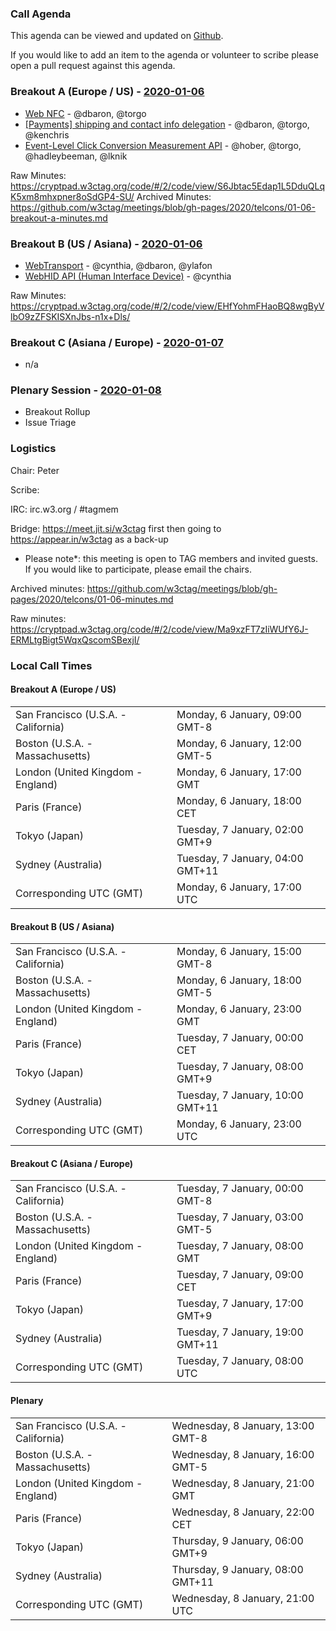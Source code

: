 ### Call Agenda

This agenda can be viewed and updated on [Github](https://github.com/w3ctag/meetings/blob/gh-pages/2020/telcons/01-06-agenda.md).

If you would like to add an item to the agenda or volunteer to scribe please open a pull request against this agenda.

### Breakout A (Europe / US) - [2020-01-06](https://www.timeanddate.com/worldclock/converter.html?iso=20200106T170000&p1=224&p2=43&p3=136&p4=195&p5=248&p6=240)

* [Web NFC](https://github.com/w3ctag/design-reviews/issues/461) - @dbaron, @torgo
* [[Payments] shipping and contact info delegation](https://github.com/w3ctag/design-reviews/issues/425) - @dbaron, @torgo, @kenchris
* [Event-Level Click Conversion Measurement API](https://github.com/w3ctag/design-reviews/issues/418) - @hober, @torgo, @hadleybeeman, @lknik

Raw Minutes: https://cryptpad.w3ctag.org/code/#/2/code/view/S6Jbtac5Edap1L5DduQLqK5xm8mhxpner8oSdGP4-SU/
Archived Minutes: https://github.com/w3ctag/meetings/blob/gh-pages/2020/telcons/01-06-breakout-a-minutes.md

### Breakout B (US / Asiana) - [2020-01-06](https://www.timeanddate.com/worldclock/converter.html?iso=20200106T230000&p1=224&p2=43&p3=136&p4=195&p5=248&p6=240)

* [WebTransport](https://github.com/w3ctag/design-reviews/issues/389) - @cynthia, @dbaron, @ylafon
* [WebHID API (Human Interface Device)](https://github.com/w3ctag/design-reviews/issues/370) - @cynthia

Raw Minutes: https://cryptpad.w3ctag.org/code/#/2/code/view/EHfYohmFHaoBQ8wgByVlbO9zZFSKISXnJbs-n1x+Dls/

### Breakout C (Asiana / Europe) - [2020-01-07](https://www.timeanddate.com/worldclock/converter.html?iso=20200107T080000&p1=224&p2=43&p3=136&p4=195&p5=248&p6=240)

* n/a

### Plenary Session - [2020-01-08](https://www.timeanddate.com/worldclock/converter.html?iso=20200108T210000&p1=224&p2=43&p3=136&p4=195&p5=248&p6=240)

* Breakout Rollup
* Issue Triage

### Logistics

Chair: Peter

Scribe:

IRC: irc.w3.org / #tagmem

Bridge: https://meet.jit.si/w3ctag first then going to https://appear.in/w3ctag as a back-up

* Please note*: this meeting is open to TAG members and invited guests. If you would like to participate, please email the chairs.

Archived minutes: https://github.com/w3ctag/meetings/blob/gh-pages/2020/telcons/01-06-minutes.md

Raw minutes: https://cryptpad.w3ctag.org/code/#/2/code/view/Ma9xzFT7zIiWUfY6J-ERMLtgBigt5WqxQscomSBexjI/


### Local Call Times

#### Breakout A (Europe / US)

<table>
<tr><td> San Francisco (U.S.A. - California) <td> Monday, 6 January, 09:00 GMT-8</td></tr>
<tr><td> Boston (U.S.A. - Massachusetts) <td> Monday, 6 January, 12:00 GMT-5</td></tr>
<tr><td> London (United Kingdom - England) <td> Monday, 6 January, 17:00 GMT</td></tr>
<tr><td> Paris (France) <td> Monday, 6 January, 18:00 CET</td></tr>
<tr><td> Tokyo (Japan) <td> Tuesday, 7 January, 02:00 GMT+9</td></tr>
<tr><td> Sydney (Australia) <td> Tuesday, 7 January, 04:00 GMT+11</td></tr>
<tr><td> Corresponding UTC (GMT) <td> Monday, 6 January, 17:00 UTC</td></tr>
</table>

#### Breakout B (US / Asiana)

<table>
<tr><td> San Francisco (U.S.A. - California) <td> Monday, 6 January, 15:00 GMT-8</td></tr>
<tr><td> Boston (U.S.A. - Massachusetts) <td> Monday, 6 January, 18:00 GMT-5</td></tr>
<tr><td> London (United Kingdom - England) <td> Monday, 6 January, 23:00 GMT</td></tr>
<tr><td> Paris (France) <td> Tuesday, 7 January, 00:00 CET</td></tr>
<tr><td> Tokyo (Japan) <td> Tuesday, 7 January, 08:00 GMT+9</td></tr>
<tr><td> Sydney (Australia) <td> Tuesday, 7 January, 10:00 GMT+11</td></tr>
<tr><td> Corresponding UTC (GMT) <td> Monday, 6 January, 23:00 UTC</td></tr>
</table>

#### Breakout C (Asiana / Europe)

<table>
<tr><td> San Francisco (U.S.A. - California) <td> Tuesday, 7 January, 00:00 GMT-8</td></tr>
<tr><td> Boston (U.S.A. - Massachusetts) <td> Tuesday, 7 January, 03:00 GMT-5</td></tr>
<tr><td> London (United Kingdom - England) <td> Tuesday, 7 January, 08:00 GMT</td></tr>
<tr><td> Paris (France) <td> Tuesday, 7 January, 09:00 CET</td></tr>
<tr><td> Tokyo (Japan) <td> Tuesday, 7 January, 17:00 GMT+9</td></tr>
<tr><td> Sydney (Australia) <td> Tuesday, 7 January, 19:00 GMT+11</td></tr>
<tr><td> Corresponding UTC (GMT) <td> Tuesday, 7 January, 08:00 UTC</td></tr>
</table>

#### Plenary

<table>
<tr><td> San Francisco (U.S.A. - California) <td> Wednesday, 8 January, 13:00 GMT-8</td></tr>
<tr><td> Boston (U.S.A. - Massachusetts) <td> Wednesday, 8 January, 16:00 GMT-5</td></tr>
<tr><td> London (United Kingdom - England) <td> Wednesday, 8 January, 21:00 GMT</td></tr>
<tr><td> Paris (France) <td> Wednesday, 8 January, 22:00 CET</td></tr>
<tr><td> Tokyo (Japan) <td> Thursday, 9 January, 06:00 GMT+9</td></tr>
<tr><td> Sydney (Australia) <td> Thursday, 9 January, 08:00 GMT+11</td></tr>
<tr><td> Corresponding UTC (GMT) <td> Wednesday, 8 January, 21:00 UTC</td></tr>
</table>
